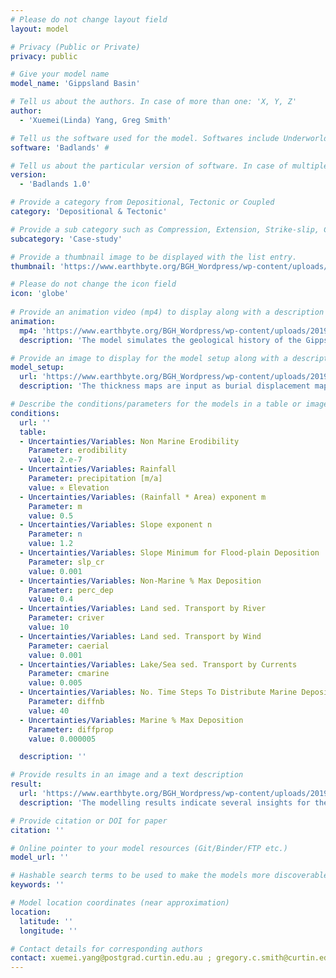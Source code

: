 ```yaml
---
# Please do not change layout field 
layout: model

# Privacy (Public or Private)
privacy: public

# Give your model name
model_name: 'Gippsland Basin'

# Tell us about the authors. In case of more than one: 'X, Y, Z'
author: 
  - 'Xuemei(Linda) Yang, Greg Smith'

# Tell us the software used for the model. Softwares include Underworld, Badlands, Badlands-Underworld, Badlands-GPlates-CitcomS
software: 'Badlands' # 

# Tell us about the particular version of software. In case of multiple, mention them in a list format by adding a bullet dash in the next line as shown
version: 
  - 'Badlands 1.0'

# Provide a category from Depositional, Tectonic or Coupled
category: 'Depositional & Tectonic' 

# Provide a sub category such as Compression, Extension, Strike-slip, Conceptual, Case-study.
subcategory: 'Case-study'

# Provide a thumbnail image to be displayed with the list entry.  
thumbnail: 'https://www.earthbyte.org/BGH_Wordpress/wp-content/uploads/2019/09/0.png'

# Please do not change the icon field
icon: 'globe'
  
# Provide an animation video (mp4) to display along with a description
animation:
  mp4: 'https://www.earthbyte.org/BGH_Wordpress/wp-content/uploads/2019/09/Gippsland_model.mp4'
  description: 'The model simulates the geological history of the Gippsland Basin, constrained by a realistic 3D structural and stratigraphic model built in Petrel software. The aim is to assess and calibrate the theoretical tectonic and sedimentary models using empirical data for a rift basin.  The Badlands models are used to assess and measure the relative effect of significant variables for sedimentary basins, including: extension, subsidence, uplift, erosion, climate, sea level change and sedimentation of non-marine, marine, shelf and carbonate sequences.'

# Provide an image to display for the model setup along with a description
model_setup:
  url: 'https://www.earthbyte.org/BGH_Wordpress/wp-content/uploads/2019/09/model-setup.jpg'
  description: 'The thickness maps are input as burial displacement maps to simulate extension/subsidence history. The input maps are generated from the 3D realistic Petrel model.  This model is based on seismic interpretation of all the open file 3D and 2D seismic surveys and correlation of over 250 offshore wells and more than 1000 onshore wells or bores. The interpreted seismic surfaces and well data are used to create thickness maps between the main horizons (e.g. topography, mid Miocene, top Latrobe Group, base Tertiary, top Strzelecki Group, top Basement).'

# Describe the conditions/parameters for the models in a table or image or both along with a description
conditions:
  url: ''
  table:
  - Uncertainties/Variables: Non Marine Erodibility
    Parameter: erodibility
    value: 2.e-7
  - Uncertainties/Variables: Rainfall
    Parameter: precipitation [m/a]
    value: ∝ Elevation
  - Uncertainties/Variables: (Rainfall * Area) exponent m
    Parameter: m
    value: 0.5
  - Uncertainties/Variables: Slope exponent n
    Parameter: n
    value: 1.2
  - Uncertainties/Variables: Slope Minimum for Flood-plain Deposition
    Parameter: slp_cr
    value: 0.001
  - Uncertainties/Variables: Non-Marine % Max Deposition
    Parameter: perc_dep
    value: 0.4
  - Uncertainties/Variables: Land sed. Transport by River
    Parameter: criver
    value: 10
  - Uncertainties/Variables: Land sed. Transport by Wind
    Parameter: caerial
    value: 0.001
  - Uncertainties/Variables: Lake/Sea sed. Transport by Currents
    Parameter: cmarine
    value: 0.005
  - Uncertainties/Variables: No. Time Steps To Distribute Marine Deposits
    Parameter: diffnb
    value: 40
  - Uncertainties/Variables: Marine % Max Deposition
    Parameter: diffprop
    value: 0.000005

  description: ''

# Provide results in an image and a text description
result:
  url: 'https://www.earthbyte.org/BGH_Wordpress/wp-content/uploads/2019/09/Gippsland.png'
  description: 'The modelling results indicate several insights for the Gippsland Basin.  The initial paleo-topography at ~137 Ma comprised extensive highlands covering the entire region.  The Early Cretaceous paleo-environment was intracratonic, with sediment transport from east to west, and in the late Early Cretaceous included an inland sea. The Mid Cretaceous uplift caused emergence of the entire basin, substantial regional erosion and changed the basin architecture. Subsidence associated with Tasman Sea rifting formed the Central Deep and flipped the fluvial paleo-drainage system towards the east. Latrobe Group sediments then filled the basin, the early Late Cretaceous fluvial and lacustrine sediments (including potential source rocks and good sandstone reservoirs) being progressively transgressed by marginal marine and marine sediments with rising sea levels to flood most areas by the Oligocene. Since then non-marine sediments, dominated by thick coals, were confined to the west behind a thick aggrading and prograding carbonate shelf incised by deep submarine canyons. The very rapid burial of the Latrobe Group was accompanied by slow inversion which resulted in generation, migration and entrapment of substantial hydrocarbons in large anticlines and unconformity traps.'

# Provide citation or DOI for paper
citation: ''

# Online pointer to your model resources (Git/Binder/FTP etc.)
model_url: ''

# Hashable search terms to be used to make the models more discoverable
keywords: '' 

# Model location coordinates (near approximation)
location: 
  latitude: ''
  longitude: ''

# Contact details for corresponding authors
contact: xuemei.yang@postgrad.curtin.edu.au ; gregory.c.smith@curtin.edu.au
---
```

